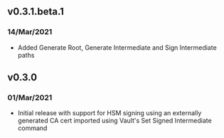 ## v0.3.1.beta.1
### 14/Mar/2021

* Added Generate Root, Generate Intermediate and Sign Intermediate paths

## v0.3.0
### 01/Mar/2021

* Initial release with support for HSM signing using an externally generated CA cert imported using Vault's Set Signed Intermediate command
